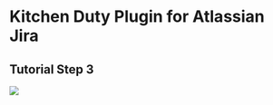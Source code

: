 # Kitchen Duty Plugin for Atlassian Jira

## Tutorial Step 3

[![](https://codeclou.github.io/kitchen-duty-plugin-for-atlassian-jira/images/kitchen-duty-teaser.png)](https://codeclou.github.io/kitchen-duty-plugin-for-atlassian-jira/tutorial/06-step-03-planning-page--user-search-js-controller/)
